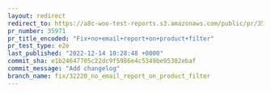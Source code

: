 ```yaml
---
layout: redirect
redirect_to: https://a8c-woo-test-reports.s3.amazonaws.com/public/pr/35971/e2e/index.html
pr_number: 35971
pr_title_encoded: "Fix+no+email+report+on+product+filter"
pr_test_type: e2e
last_published: "2022-12-14 10:28:48 +0000"
commit_sha: e1b24647705c22dc9f5986e4c5349be95302ebaf
commit_message: "Add changelog"
branch_name: fix/32220_no_email_report_on_product_filter
---
```

